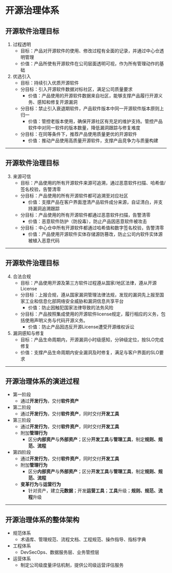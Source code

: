 # 开源治理体系

## 开源软件治理目标

1. 过程透明
    * 目标：产品对开源软件的使用、修改过程有全面的记录，并通过中心仓透明管理
    * 价值：产品所使有开源软件在公司层面透明可视，作为所有管理动作的基础
2. 优选引入
    * 目标：持续引入优质开源软件
    * 分目标：引入开源软件数据对标社区，满足公司质量要求
        * 价值：产品使用的开源软件数据来自社区，能够支撑产品履行开源义务、感知和修复开源漏洞
    * 分目标：禁止引入衰退期软件，产品软件版本中同一开源软件版本原则上归一
        * 价值：管控老版本使用，确保开源社区有充足的维护支持。管控产品软件中对同一软件的版本数量，降低漏洞跟踪与修复难度
    * 分目标：在同等条件下，推荐产品使用质量更优的开源软件
        * 价值：推动产品使用高质量开源软件，支撑产品竞争力与质量构建

---

## 开源软件治理目标

3. 来源可信
    * 目标：产品使用的所有开源软件来源可追溯，通过恶意软件扫描、哈希值/签名校验，告警清零
    * 分目标：产品使用的所有开源软件都可追溯至对应社区
        * 价值：支撑产品在客户界面澄清产品软件成分来源，自证清白，并支持漏洞追溯跟踪
    * 分目标：产品使用的所有开源软件都通过恶意软件扫描，告警清零
        * 价值：恶意软件防护（防投毒），防止产品因恶意软件被攻击
    * 分目标：中心仓中所有开源软件都通过哈希值和数字签名校验，告警清零
        * 价值：产品使用开源软件实体存储源防篡改，防止公司内软件实体源被植入恶意代码

---

## 开源软件治理目标

4. 合法合规
    * 目标：产品使用开源及第三方软件过程遵从国家/地区法律，遵从开源License
    * 分目标：上报合规，遵从国家漏洞管理法律法规，发现的漏洞先上报至国家工业和信息化部网络安全威胁和漏洞信息共享平台
        * 价值：防止因触犯国家法律导致的法务风险
    * 分目标：产品按照集成使用的开源软件license规定，履行相应的义务，包括使用声明义务与代码开源义务。
        * 价值：防止产品因违反开源License遭受开源维权诉讼
5. 漏洞感知与修复
    * 目标：产品生命周期内，开源漏洞小时级感知，分钟级定位，按SLO完成修复
    * 价值：支撑产品生命周期内安全漏洞及时修复，满足与客户界面的SLO要求

---

## 开源治理体系的演进过程

* 第一阶段
    * 通过**开发行为**，交付**软件资产**
* 第二阶段
    * 通过**开发行为**，交付**软件资产**，同时交付**开发工具**
* 第三阶段
    * 通过**开发行为**，交付**软件资产**，同时交付**开发工具**
    * 附加**管理行为**
        * 区分**内部资产**与**外部资产**；区分**开发工具**与**管理工具**，制定**规则、规范、流程**
* 第四阶段
    * 通过**开发行为**，交付**软件资产**，同时交付**开发工具**
    * 附加**管理行为**
        * 区分**内部资产**与**外部资产**；区分**开发工具**与**管理工具**，制定**规则、规范、流程**
    * **变革行为**与**运营行为**
        * 针对资产，建立**元数据**；开发**运营工具**；**工具**升级；**规则、规范、流程**升级

---

## 开源治理体系的整体架构

* 规范体系
    * 术语库、管理规范、流程文档、工程规范、操作指导、指标字典
* 工程体系
    * DevSecOps、数据服务层、业务管控层
* 运营体系
    * 制定公司级度量评估机制，提供公司级运营评估服务    